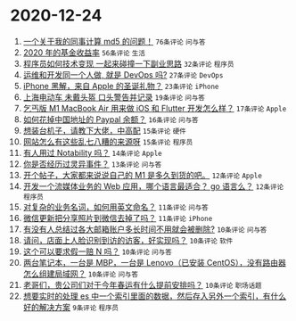 # 2020-12-24

1. [一个关于我的同事计算 md5 的问题！](https://www.v2ex.com/t/738468) ``76条评论`` ``问与答``
1. [2020 年的基金收益率](https://www.v2ex.com/t/738481) ``56条评论`` ``生活``
1. [程序员如何技术变现 一起来碰撞一下副业思路](https://www.v2ex.com/t/738524) ``32条评论`` ``程序员``
1. [运维和开发同一个人做, 就是 DevOps 吗?](https://www.v2ex.com/t/738508) ``27条评论`` ``DevOps``
1. [iPhone 黑解，来自 Apple 的圣诞礼物？](https://www.v2ex.com/t/738543) ``23条评论`` ``iPhone``
1. [上海电动车 未戴头盔 口头警告并记录](https://www.v2ex.com/t/738482) ``19条评论`` ``问与答``
1. [乞丐版 M1 MacBook Air 用来做 iOS 和 Flutter 开发怎么样？](https://www.v2ex.com/t/738464) ``17条评论`` ``Apple``
1. [如何花掉中国地址的 Paypal 余额？](https://www.v2ex.com/t/738455) ``16条评论`` ``问与答``
1. [想装台机子，请教下大佬，中高配](https://www.v2ex.com/t/738467) ``15条评论`` ``硬件``
1. [网站怎么有这些乱七八糟的来源呀](https://www.v2ex.com/t/738451) ``15条评论`` ``程序员``
1. [有人用过 Notability 吗？](https://www.v2ex.com/t/738519) ``14条评论`` ``Apple``
1. [你是否经历过灵异事件？](https://www.v2ex.com/t/738575) ``13条评论`` ``问与答``
1. [开个帖子，大家都来说说自己的 M1 是多久到货的吧。](https://www.v2ex.com/t/738498) ``12条评论`` ``Apple``
1. [开发一个流媒体业务的 Web 应用，哪个语言最适合？ go 语言么？](https://www.v2ex.com/t/738474) ``12条评论`` ``程序员``
1. [对复杂的业务名词，如何用英文命名？](https://www.v2ex.com/t/738497) ``11条评论`` ``问与答``
1. [微信更新把分享照片到微信去掉了吗？](https://www.v2ex.com/t/738453) ``11条评论`` ``iPhone``
1. [有没有人总结过各大邮箱账户多长时间不用就会被删除?](https://www.v2ex.com/t/738559) ``10条评论`` ``问与答``
1. [请问，店面上人脸识别到访的访客，好实现吗？](https://www.v2ex.com/t/738554) ``10条评论`` ``软件``
1. [这个可以要求假一赔 N 吗？](https://www.v2ex.com/t/738544) ``10条评论`` ``问与答``
1. [两台笔记本，一台是 MBP，一台是 Lenovo（已安装 CentOS），没有路由器怎么组建局域网？](https://www.v2ex.com/t/738515) ``10条评论`` ``问与答``
1. [老哥们，贵公司们对于今年春运有什么提前安排吗？](https://www.v2ex.com/t/738462) ``10条评论`` ``职场话题``
1. [想要实时的处理 es 中一个索引里面的数据，然后存入另外一个索引，有什么好的解决方案](https://www.v2ex.com/t/738529) ``9条评论`` ``程序员``
